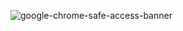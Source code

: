 ![google-chrome-safe-access-banner](https://user-images.githubusercontent.com/18643714/139648022-a58e72c1-8eda-457b-9474-461d230f9309.png)
